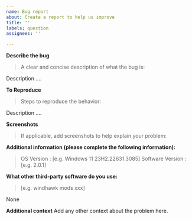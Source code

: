 ```yaml
---
name: Bug report
about: Create a report to help us improve
title: ''
labels: question
assignees: ''

---
```


**Describe the bug**
> A clear and concise description of what the bug is:

Description ....

**To Reproduce**
> Steps to reproduce the behavior:

Description ....

**Screenshots**
> If applicable, add screenshots to help explain your problem:


**Additional information (please complete the following information):**
 > OS Version : [e.g. Windows 11 23H2.22631.3085]
 > Software Version : [e.g. 2.0.1]


**What other third-party software do you use:**
 > [e.g. windhawk mods xxx]

None

**Additional context**
Add any other context about the problem here.
